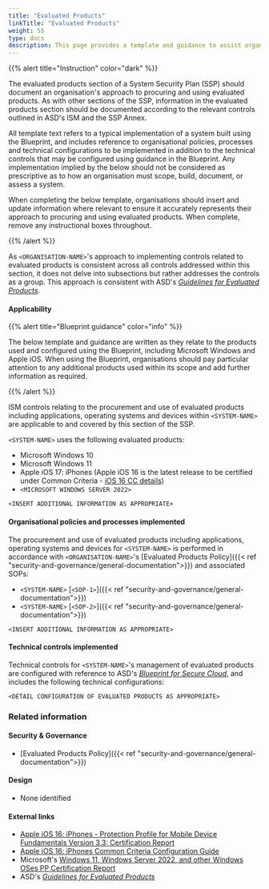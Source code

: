 ```yaml
---
title: "Evaluated Products"
linkTitle: "Evaluated Products"
weight: 55
type: docs
description: This page provides a template and guidance to assist organisations in documenting their approach to evaluation of products used in association with their system(s) built on ASD's Blueprint for Secure Cloud.
---
```


{{% alert title="Instruction" color="dark" %}}

The evaluated products section of a System Security Plan (SSP) should document an organisation's approach to procuring and using evaluated products. As with other sections of the SSP, information in the evaluated products section should be documented according to the relevant controls outlined in ASD's ISM and the SSP Annex. 

All template text refers to a typical implementation of a system built using the Blueprint, and includes reference to organisational policies, processes and technical configurations to be implemented in addition to the technical controls that may be configured using guidance in the Blueprint. Any implementation implied by the below should not be considered as prescriptive as to how an organisation must scope, build, document, or assess a system.

When completing the below template, organisations should insert and update information where relevant to ensure it accurately represents their approach to procuring and using evaluated products. When complete, remove any instructional boxes throughout. 

{{% /alert %}}

As `<ORGANISATION-NAME>`'s approach to implementing controls related to evaluated products is consistent across all controls addressed within this section, it does not delve into subsections but rather addresses the controls as a group. This approach is consistent with ASD's [*Guidelines for Evaluated Products*](https://www.cyber.gov.au/resources-business-and-government/essential-cyber-security/ism/cyber-security-guidelines/guidelines-evaluated-products).

#### Applicability

{{% alert title="Blueprint guidance" color="info" %}}

The below template and guidance are written as they relate to the products used and configured using the Blueprint, including Microsoft Windows and Apple iOS. When using the Blueprint, organisations should pay particular attention to any additional products used within its scope and add further information as required.

{{% /alert %}}

ISM controls relating to the procurement and use of evaluated products including applications, operating systems and devices within `<SYSTEM-NAME>` are applicable to and covered by this section of the SSP. 

`<SYSTEM-NAME>` uses the following evaluated products:

- Microsoft Windows 10
- Microsoft Windows 11
- Apple iOS 17: iPhones (Apple iOS 16 is the latest release to be certified under Common Criteria - [iOS 16 CC details](https://www.niap-ccevs.org/Product/Compliant.cfm?PID=11349))
- `<MICROSOFT WINDOWS SERVER 2022>`

`<INSERT ADDITIONAL INFORMATION AS APPROPRIATE>`

#### Organisational policies and processes implemented

The procurement and use of evaluated products including applications, operating systems and devices for `<SYSTEM-NAME>` is performed in accordance with `<ORGANISATION-NAME>`'s [Evaluated Products Policy]({{< ref "security-and-governance/general-documentation">}}) and associated SOPs:
- `<SYSTEM-NAME>` [`<SOP-1>`]({{< ref "security-and-governance/general-documentation">}})
- `<SYSTEM-NAME>` [`<SOP-2>`]({{< ref "security-and-governance/general-documentation">}})

`<INSERT ADDITIONAL INFORMATION AS APPROPRIATE>`

#### Technical controls implemented

Technical controls for `<SYSTEM-NAME>`'s management of evaluated products are configured with reference to ASD's [*Blueprint for Secure Cloud*](https://blueprint.asd.gov.au), and includes the following technical configurations:

`<DETAIL CONFIGURATION OF EVALUATED PRODUCTS AS APPROPRIATE>`

### Related information

#### Security & Governance

- [Evaluated Products Policy]({{< ref "security-and-governance/general-documentation">}})
  
#### Design

- None identified

#### External links

- [Apple iOS 16: iPhones - Protection Profile for Mobile Device Fundamentals Version 3.3: Certification Report](https://www.commoncriteriaportal.org/files/epfiles/st_vid11349-vr.pdf)
- [Apple iOS 16: iPhones Common Criteria Configuration Guide](https://www.niap-ccevs.org/MMO/Product/st_vid11349-agd.pdf)
- Microsoft's [Windows 11, Windows Server 2022, and other Windows OSes PP Certification Report](https://www.commoncriteriaportal.org/files/epfiles/2*022-21-INF-3955.pdf)
- ASD's [*Guidelines for Evaluated Products*](https://www.cyber.gov.au/resources-business-and-government/essential-cyber-security/ism/cyber-security-guidelines/guidelines-evaluated-products)